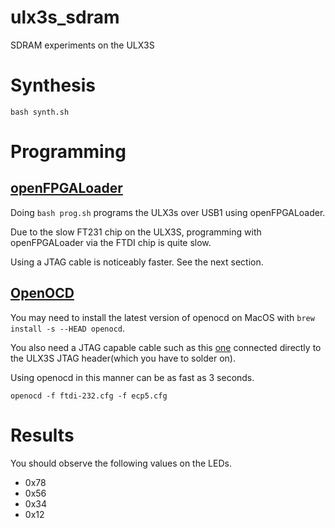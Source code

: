# ulx3s_sdram
SDRAM experiments on the ULX3S

# Synthesis

``bash synth.sh``

# Programming
## [openFPGALoader](https://github.com/trabucayre/openFPGALoader)

Doing ``bash prog.sh`` programs the ULX3s over USB1
using openFPGALoader.

Due to the slow FT231 chip on the ULX3S, programming with
openFPGALoader via the FTDI chip is quite slow.

Using a JTAG cable is noticeably faster. See the next
section.


## [OpenOCD](http://openocd.org/getting-openocd/)
You may need to install the latest version of openocd
on MacOS with ``brew install -s --HEAD openocd``.

You also need a JTAG capable cable such as this
[one](https://www.mouser.com/ProductDetail/895-C232HM-EDHSL-0)
connected directly to the ULX3S JTAG header(which you have to
solder on).

Using openocd in this manner can be as fast as 3 seconds.

``openocd -f ftdi-232.cfg -f ecp5.cfg``

# Results

You should observe the following values on the LEDs.

 - 0x78
 - 0x56
 - 0x34
 - 0x12 
